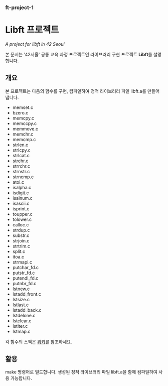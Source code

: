 ### ft-project-1

# Libft 프로젝트
*A project for libft in 42 Seoul*

본 문서는 '42서울' 공통 교육 과정 프로젝트인 라이브러리 구현 프로젝트 **Libft**를 설명합니다.

## 개요

본 프로젝트는 다음의 함수를 구현, 컴파일하여 정적 라이브러리 파일 libft.a를 만들어냅니다.

* memset.c
* bzero.c
* memcpy.c
* memccpy.c
* memmove.c
* memchr.c
* memcmp.c
* strlen.c
* strlcpy.c
* strlcat.c
* strchr.c
* strrchr.c
* strnstr.c
* strncmp.c
* atoi.c
* isalpha.c
* isdigit.c
* isalnum.c
* isascii.c
* isprint.c
* toupper.c
* tolower.c
* calloc.c
* strdup.c
* substr.c
* strjoin.c
* strtrim.c
* split.c
* itoa.c
* strmapi.c
* putchar_fd.c
* putstr_fd.c
* putendl_fd.c
* putnbr_fd.c
* lstnew.c
* lstadd_front.c
* lstsize.c
* lstlast.c
* lstadd_back.c
* lstdelone.c
* lstclear.c
* lstiter.c
* lstmap.c

각 함수의 스펙은 [위키](#)를 참조하세요.

## 활용

make 명령어로 빌드합니다. 생성된 정적 라이브러리 파일 libft.a을 함께 컴파일하여 사용 가능합니다.
